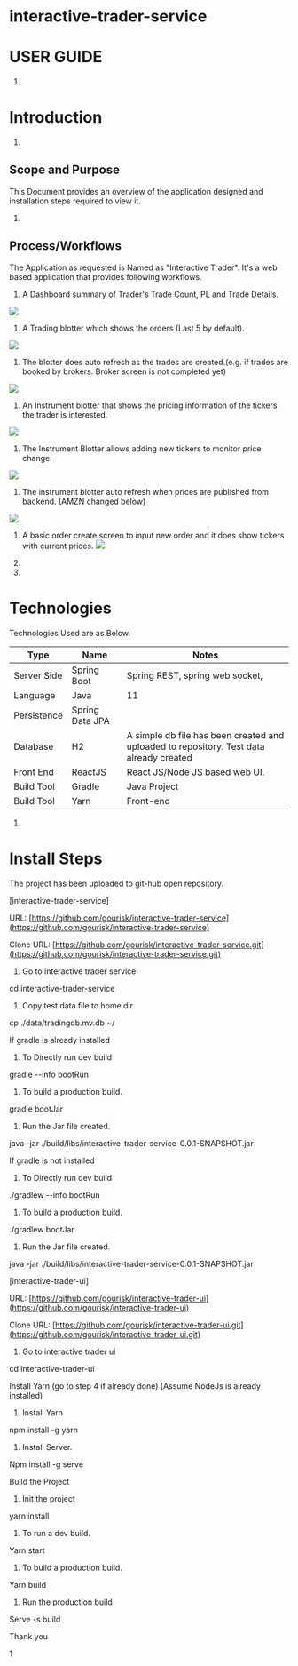 # interactive-trader-service
#

# USER GUIDE


1.
# Introduction

  1.
## Scope and Purpose

This Document provides an overview of the application designed and installation steps required to view it.

  1.
## Process/Workflows

The Application as requested is Named as &quot;Interactive Trader&quot;. It&#39;s a web based application that provides following workflows.

1. A Dashboard summary of Trader&#39;s Trade Count, PL and Trade Details.

![](RackMultipart20200427-4-1vw109s_html_decb1df711698da9.png)

1. A Trading blotter which shows the orders (Last 5 by default).

![](RackMultipart20200427-4-1vw109s_html_1fb3de547fcd5d31.png)

1. The blotter does auto refresh as the trades are created.(e.g. if trades are booked by brokers. Broker screen is not completed yet)

![](RackMultipart20200427-4-1vw109s_html_70c302eca2bc3556.png)

1. An Instrument blotter that shows the pricing information of the tickers the trader is interested.

![](RackMultipart20200427-4-1vw109s_html_b8e55dda08b8848d.png)

1. The Instrument Blotter allows adding new tickers to monitor price change.

![](RackMultipart20200427-4-1vw109s_html_62762d20f919343f.png)

1. The instrument blotter auto refresh when prices are published from backend. (AMZN changed below)

![](RackMultipart20200427-4-1vw109s_html_5c9645bd243b5bc4.png)

1. A basic order create screen to input new order and it does show tickers with current prices. ![](RackMultipart20200427-4-1vw109s_html_494685837b7bf985.png)

1.

1.
# Technologies

Technologies Used are as Below.

| Type | Name | Notes |
| --- | --- | --- |
| Server Side | Spring Boot | Spring REST, spring web socket, |
| Language | Java | 11 |
| Persistence | Spring Data JPA |
| Database | H2 | A simple db file has been created and uploaded to repository. Test data already created |
| Front End | ReactJS | React JS/Node JS based web UI. |
| Build Tool | Gradle | Java Project |
| Build Tool | Yarn | Front-end |

1.
# Install Steps

The project has been uploaded to git-hub open repository.

[interactive-trader-service]

URL: [https://github.com/gourisk/interactive-trader-service](https://github.com/gourisk/interactive-trader-service)

Clone URL: [https://github.com/gourisk/interactive-trader-service.git](https://github.com/gourisk/interactive-trader-service.git)

1. Go to interactive trader service

cd interactive-trader-service

1. Copy test data file to home dir

cp ./data/tradingdb.mv.db ~/

If gradle is already installed

1. To Directly run dev build

gradle --info bootRun

1. To build a production build.

gradle bootJar

1. Run the Jar file created.

java -jar ./build/libs/interactive-trader-service-0.0.1-SNAPSHOT.jar

If gradle is not installed

1. To Directly run dev build

./gradlew --info bootRun

1. To build a production build.

./gradlew bootJar

1. Run the Jar file created.

java -jar ./build/libs/interactive-trader-service-0.0.1-SNAPSHOT.jar

[interactive-trader-ui]

URL: [https://github.com/gourisk/interactive-trader-ui](https://github.com/gourisk/interactive-trader-ui)

Clone URL: [https://github.com/gourisk/interactive-trader-ui.git](https://github.com/gourisk/interactive-trader-ui.git)

1. Go to interactive trader ui

cd interactive-trader-ui

Install Yarn (go to step 4 if already done) [Assume NodeJs is already installed)

1. Install Yarn

npm install -g yarn

1. Install Server.

Npm install -g serve

Build the Project

1. Init the project

yarn install

1. To run a dev build.

Yarn start

1. To build a production build.

Yarn build

1. Run the production build

Serve -s build

Thank you

1
